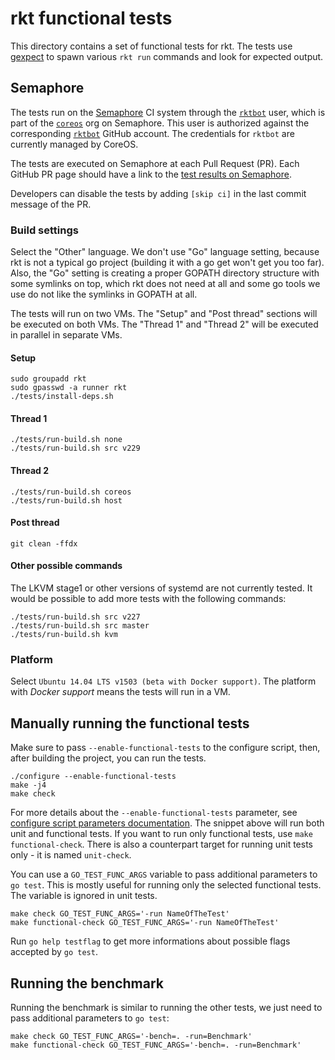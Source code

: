 # rkt functional tests

This directory contains a set of functional tests for rkt.
The tests use [gexpect](https://github.com/coreos/gexpect) to spawn various `rkt run` commands and look for expected output.

## Semaphore

The tests run on the [Semaphore](https://semaphoreci.com/) CI system through the [`rktbot`](https://semaphoreci.com/rktbot) user, which is part of the [`coreos`](https://semaphoreci.com/coreos/) org on Semaphore.
This user is authorized against the corresponding [`rktbot`](https://github.com/rktbot) GitHub account.
The credentials for `rktbot` are currently managed by CoreOS.

The tests are executed on Semaphore at each Pull Request (PR).
Each GitHub PR page should have a link to the [test results on Semaphore](https://semaphoreci.com/coreos/rkt).

Developers can disable the tests by adding `[skip ci]` in the last commit message of the PR.

### Build settings

Select the "Other" language.
We don't use "Go" language setting, because rkt is not a typical go project (building it with a go get won't get you too far).
Also, the "Go" setting is creating a proper GOPATH directory structure with some symlinks on top, which rkt does not need at all and some go tools we use do not like the symlinks in GOPATH at all.

The tests will run on two VMs.
The "Setup" and "Post thread" sections will be executed on both VMs.
The "Thread 1" and "Thread 2" will be executed in parallel in separate VMs.

#### Setup

```
sudo groupadd rkt
sudo gpasswd -a runner rkt
./tests/install-deps.sh
```

#### Thread 1

```
./tests/run-build.sh none
./tests/run-build.sh src v229
```

#### Thread 2

```
./tests/run-build.sh coreos
./tests/run-build.sh host
```

#### Post thread

```
git clean -ffdx
```

#### Other possible commands

The LKVM stage1 or other versions of systemd are not currently tested.
It would be possible to add more tests with the following commands:

```
./tests/run-build.sh src v227
./tests/run-build.sh src master
./tests/run-build.sh kvm
```

### Platform

Select `Ubuntu 14.04 LTS v1503 (beta with Docker support)`.
The platform with *Docker support* means the tests will run in a VM.

## Manually running the functional tests

Make sure to pass `--enable-functional-tests` to the configure script, then, after building the project, you can run the tests.

```
./configure --enable-functional-tests
make -j4
make check
```

For more details about the `--enable-functional-tests` parameter, see [configure script parameters documentation](build-configure.md).
The snippet above will run both unit and functional tests.
If you want to run only functional tests, use `make functional-check`.
There is also a counterpart target for running unit tests only - it is named `unit-check`.

You can use a `GO_TEST_FUNC_ARGS` variable to pass additional parameters to `go test`.
This is mostly useful for running only the selected functional tests.
The variable is ignored in unit tests.

```
make check GO_TEST_FUNC_ARGS='-run NameOfTheTest'
make functional-check GO_TEST_FUNC_ARGS='-run NameOfTheTest'
```

Run `go help testflag` to get more informations about possible flags accepted by `go test`.

## Running the benchmark

Running the benchmark is similar to running the other tests, we just need to pass additional
parameters to `go test`:

```
make check GO_TEST_FUNC_ARGS='-bench=. -run=Benchmark'
make functional-check GO_TEST_FUNC_ARGS='-bench=. -run=Benchmark'
```
